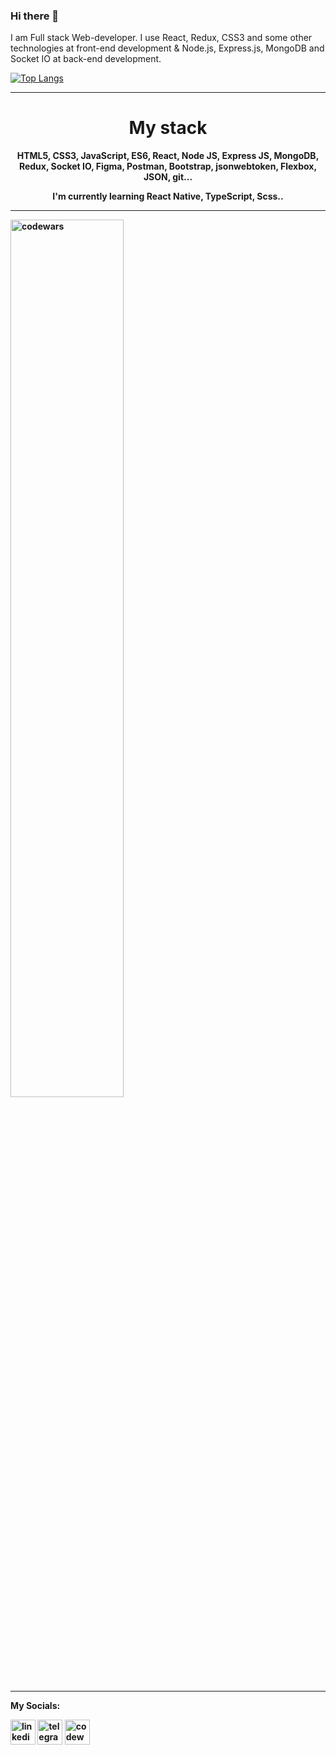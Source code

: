 ### Hi there 👋

I am Full stack Web-developer. I use React, Redux, CSS3 and some other technologies at front-end development & Node.js, Express.js, MongoDB and Socket IO at back-end development.

[![Top Langs](https://github-readme-stats.vercel.app/api/top-langs/?username=darrowv&layout=compact)](https://github.com/anuraghazra/github-readme-stats)

<hr />

<h1 align="center">My stack</h1> 
<b><p align="center">HTML5, CSS3, JavaScript, ES6, React, Node JS, Express JS, MongoDB, Redux, Socket IO, Figma, Postman, Bootstrap, jsonwebtoken, Flexbox, JSON, git...</ p><b>
<p align="center">I'm currently learning React Native, TypeScript, Scss..</p>

<hr />

<img alt="codewars" width="60%" align="center" src="https://www.codewars.com/users/Muhammad-Nasyr/badges/large" />

<hr />

My Socials:

[<img src='https://cdn.jsdelivr.net/npm/simple-icons@3.0.1/icons/linkedin.svg' alt='linkedin' height='40'>](https://www.linkedin.com/in/darrowv/)  [<img src='https://cdn.jsdelivr.net/npm/simple-icons@3.0.1/icons/telegram.svg' alt='telegram' height='40'>](https://t.me/Muhammad_Nasyr)  [<img src='https://cdn.jsdelivr.net/npm/simple-icons@3.0.1/icons/codewars.svg' alt='codewars' height='40'>](https://www.codewars.com/users/Muhammad-Nasyr)



 


  
